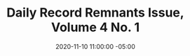 ---
title: Daily Record Remnants Issue, Volume 4 No. 1
date: 2020-11-10 11:00:00 -05:00
primary_image: "/uploads/daily-record-2020-11-10.jpg"
file: "/uploads/daily-record-2020-11-10.pdf"
layout: item
---